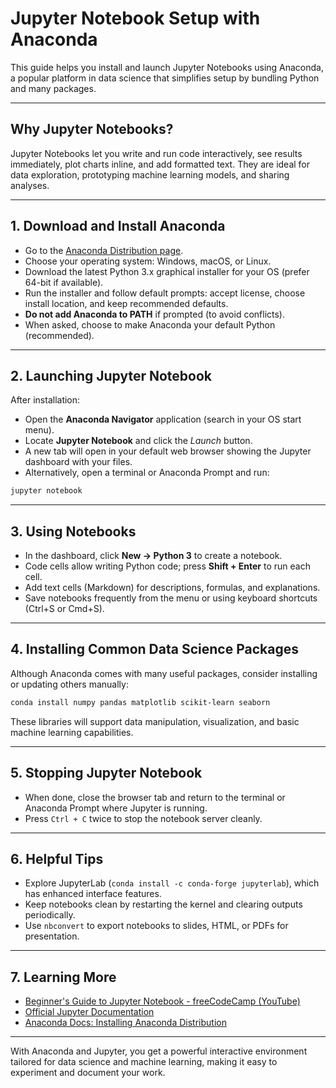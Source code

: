 # Jupyter Notebook Setup with Anaconda

This guide helps you install and launch Jupyter Notebooks using Anaconda, a popular platform in data science that simplifies setup by bundling Python and many packages.

***

## Why Jupyter Notebooks?

Jupyter Notebooks let you write and run code interactively, see results immediately, plot charts inline, and add formatted text. They are ideal for data exploration, prototyping machine learning models, and sharing analyses.

***

## 1. Download and Install Anaconda

- Go to the [Anaconda Distribution page](https://www.anaconda.com/products/distribution).  
- Choose your operating system: Windows, macOS, or Linux.  
- Download the latest Python 3.x graphical installer for your OS (prefer 64-bit if available).  
- Run the installer and follow default prompts: accept license, choose install location, and keep recommended defaults.  
- **Do not add Anaconda to PATH** if prompted (to avoid conflicts).  
- When asked, choose to make Anaconda your default Python (recommended).  

***

## 2. Launching Jupyter Notebook

After installation:

- Open the **Anaconda Navigator** application (search in your OS start menu).  
- Locate **Jupyter Notebook** and click the *Launch* button.  
- A new tab will open in your default web browser showing the Jupyter dashboard with your files.  
- Alternatively, open a terminal or Anaconda Prompt and run:

```bash
jupyter notebook
```

***

## 3. Using Notebooks

- In the dashboard, click **New → Python 3** to create a notebook.  
- Code cells allow writing Python code; press **Shift + Enter** to run each cell.  
- Add text cells (Markdown) for descriptions, formulas, and explanations.  
- Save notebooks frequently from the menu or using keyboard shortcuts (Ctrl+S or Cmd+S).  

***

## 4. Installing Common Data Science Packages

Although Anaconda comes with many useful packages, consider installing or updating others manually:

```bash
conda install numpy pandas matplotlib scikit-learn seaborn
```

These libraries will support data manipulation, visualization, and basic machine learning capabilities.

***

## 5. Stopping Jupyter Notebook

- When done, close the browser tab and return to the terminal or Anaconda Prompt where Jupyter is running.  
- Press `Ctrl + C` twice to stop the notebook server cleanly.  

***

## 6. Helpful Tips

- Explore JupyterLab (`conda install -c conda-forge jupyterlab`), which has enhanced interface features.  
- Keep notebooks clean by restarting the kernel and clearing outputs periodically.  
- Use `nbconvert` to export notebooks to slides, HTML, or PDFs for presentation.  

***

## 7. Learning More

- [Beginner's Guide to Jupyter Notebook - freeCodeCamp (YouTube)](https://www.youtube.com/watch?v=HW29067qVWk)  
- [Official Jupyter Documentation](https://jupyter.org/documentation)  
- [Anaconda Docs: Installing Anaconda Distribution](https://docs.anaconda.com/anaconda/install/)  

***

With Anaconda and Jupyter, you get a powerful interactive environment tailored for data science and machine learning, making it easy to experiment and document your work. 


